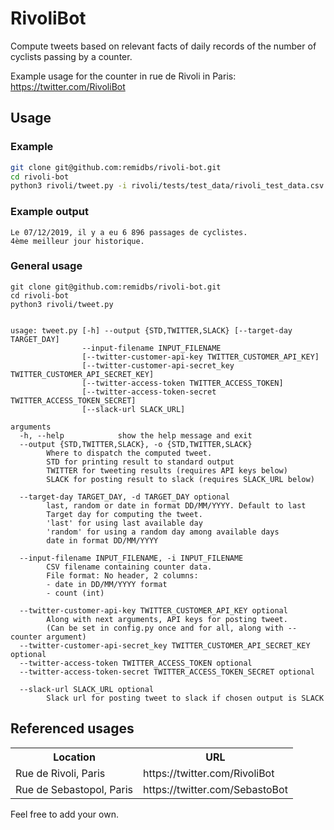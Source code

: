 # RivoliBot

Compute tweets based on relevant facts of daily records of the number of cyclists passing by a counter.

Example usage for the counter in rue de Rivoli in Paris: https://twitter.com/RivoliBot

## Usage

### Example

```sh
git clone git@github.com:remidbs/rivoli-bot.git
cd rivoli-bot
python3 rivoli/tweet.py -i rivoli/tests/test_data/rivoli_test_data.csv -d random -o STD
```

### Example output

```
Le 07/12/2019, il y a eu 6 896 passages de cyclistes.
4ème meilleur jour historique.
```

### General usage

```
git clone git@github.com:remidbs/rivoli-bot.git
cd rivoli-bot
python3 rivoli/tweet.py


usage: tweet.py [-h] --output {STD,TWITTER,SLACK} [--target-day TARGET_DAY]
                --input-filename INPUT_FILENAME
                [--twitter-customer-api-key TWITTER_CUSTOMER_API_KEY]
                [--twitter-customer-api-secret_key TWITTER_CUSTOMER_API_SECRET_KEY]
                [--twitter-access-token TWITTER_ACCESS_TOKEN]
                [--twitter-access-token-secret TWITTER_ACCESS_TOKEN_SECRET]
                [--slack-url SLACK_URL]

arguments
  -h, --help            show the help message and exit
  --output {STD,TWITTER,SLACK}, -o {STD,TWITTER,SLACK}
        Where to dispatch the computed tweet.
        STD for printing result to standard output
        TWITTER for tweeting results (requires API keys below)
        SLACK for posting result to slack (requires SLACK_URL below)

  --target-day TARGET_DAY, -d TARGET_DAY optional
        last, random or date in format DD/MM/YYYY. Default to last
        Target day for computing the tweet.
        'last' for using last available day
        'random' for using a random day among available days
        date in format DD/MM/YYYY

  --input-filename INPUT_FILENAME, -i INPUT_FILENAME
        CSV filename containing counter data.
        File format: No header, 2 columns:
        - date in DD/MM/YYYY format
        - count (int)

  --twitter-customer-api-key TWITTER_CUSTOMER_API_KEY optional
        Along with next arguments, API keys for posting tweet.
        (Can be set in config.py once and for all, along with --counter argument)
  --twitter-customer-api-secret_key TWITTER_CUSTOMER_API_SECRET_KEY optional
  --twitter-access-token TWITTER_ACCESS_TOKEN optional
  --twitter-access-token-secret TWITTER_ACCESS_TOKEN_SECRET optional

  --slack-url SLACK_URL optional
        Slack url for posting tweet to slack if chosen output is SLACK
```

## Referenced usages

<table>
  <tr>
    <th>Location</th>
    <th>URL</th>
  </tr>
  <tr>
    <td>Rue de Rivoli, Paris</td>
    <td>https://twitter.com/RivoliBot</td>
  </tr>
  <tr>
    <td>Rue de Sebastopol, Paris</td>
    <td>https://twitter.com/SebastoBot</td>
  </tr>
</table>

Feel free to add your own.
